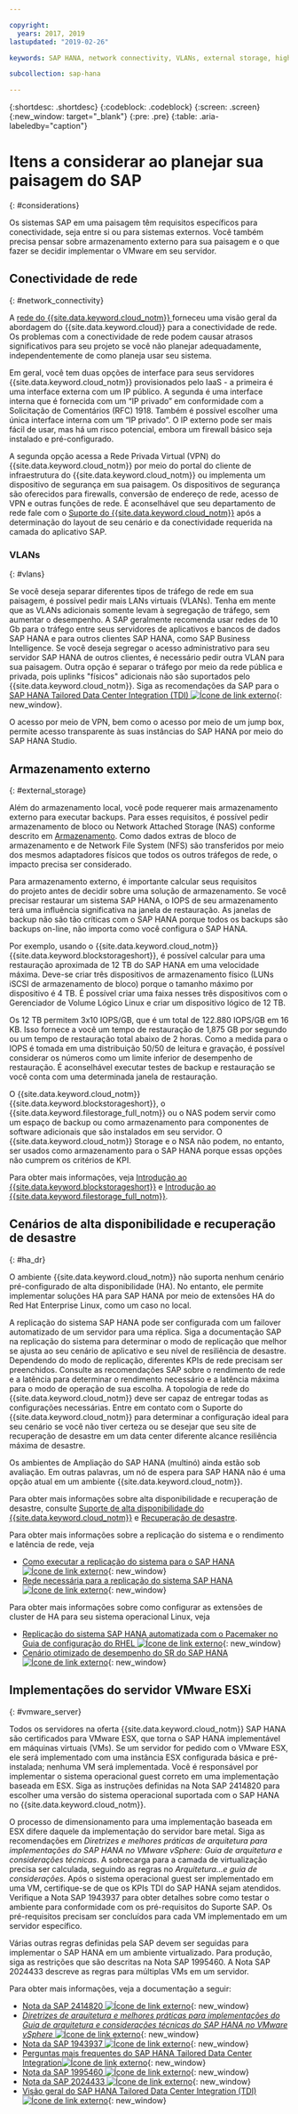 ```yaml
---

copyright:
  years: 2017, 2019
lastupdated: "2019-02-26"

keywords: SAP HANA, network connectivity, VLANs, external storage, high availability, highly available, disaster recovery, HA, DR, VLANs,

subcollection: sap-hana

---
```


{:shortdesc: .shortdesc}
{:codeblock: .codeblock}
{:screen: .screen}
{:new_window: target="_blank"}
{:pre: .pre}
{:table: .aria-labeledby="caption"}

# Itens a considerar ao planejar sua paisagem do SAP
{: #considerations}

Os sistemas SAP em uma paisagem têm requisitos específicos para conectividade, seja entre si ou para sistemas externos. Você também precisa pensar sobre armazenamento externo para sua paisagem e o que fazer se decidir implementar o VMware em seu servidor.

## Conectividade de rede
{: #network_connectivity}

A [rede do {{site.data.keyword.cloud_notm}} ](/docs/infrastructure/sap-hana?topic=sap-hana-about_ibmcloud_for_sap#ibm_cloud_network) forneceu uma visão geral da abordagem do {{site.data.keyword.cloud}} para a conectividade de rede. Os problemas com a conectividade de rede podem causar atrasos significativos para seu projeto se você não planejar adequadamente, independentemente de como planeja usar seu sistema.

Em geral, você tem duas opções de interface para seus servidores {{site.data.keyword.cloud_notm}} provisionados pelo IaaS - a primeira é uma interface externa com um IP público. A segunda é uma interface interna que é fornecida com um “IP privado” em conformidade com a Solicitação de Comentários (RFC) 1918. Também é possível escolher uma única interface interna com um “IP privado”. O IP externo pode ser mais fácil de usar, mas há um risco potencial, embora um firewall básico seja instalado e pré-configurado.

A segunda opção acessa a Rede Privada Virtual (VPN) do {{site.data.keyword.cloud_notm}} por meio do portal do cliente de infraestrutura do {{site.data.keyword.cloud_notm}} ou implementa um dispositivo de segurança em sua paisagem. Os dispositivos de segurança são oferecidos para firewalls, conversão de endereço de rede, acesso de VPN e outras funções de rede. É aconselhável que seu departamento de rede fale com o [Suporte do {{site.data.keyword.cloud_notm}}](/docs/get-support?topic=get-support-getting-customer-support#getting-customer-support) após a determinação do layout de seu cenário e da conectividade requerida na camada do aplicativo SAP.

### VLANs
{: #vlans}

Se você deseja separar diferentes tipos de tráfego de rede em sua paisagem, é possível pedir mais LANs virtuais (VLANs). Tenha em mente que as VLANs adicionais somente levam à segregação de tráfego, sem aumentar o desempenho. A SAP geralmente recomenda usar redes de 10 Gb para o tráfego entre seus servidores de aplicativos e bancos de dados SAP HANA e para outros clientes SAP HANA, como SAP Business Intelligence. Se você deseja segregar o acesso administrativo para seu servidor SAP HANA de outros clientes, é necessário pedir outra VLAN para sua paisagem. Outra opção é separar o tráfego por meio da rede pública e privada, pois uplinks "físicos" adicionais não são suportados pelo {{site.data.keyword.cloud_notm}}. Siga as recomendações da SAP para o [SAP HANA Tailored Data Center Integration (TDI) ![Ícone de link externo](../../icons/launch-glyph.svg "Ícone de link externo")](https://blogs.saphana.com/2015/02/18/sap-hana-tailored-data-center-integration-tdi-overview/){: new_window}.

O acesso por meio de VPN, bem como o acesso por meio de um jump box, permite acesso transparente às suas instâncias do SAP HANA por meio do SAP HANA Studio.

## Armazenamento externo
{: #external_storage}

Além do armazenamento local, você pode requerer mais armazenamento externo para executar backups. Para esses requisitos, é possível pedir armazenamento de bloco ou Network Attached Storage (NAS) conforme descrito em [Armazenamento](/docs/infrastructure/sap-hana?topic=sap-hana-iaas-overview#storage). Como dados extras de bloco de armazenamento e de Network File System (NFS) são transferidos por meio dos mesmos adaptadores físicos que todos os outros tráfegos de rede, o impacto precisa ser considerado.

Para armazenamento externo, é importante calcular seus requisitos do projeto antes de decidir sobre uma solução de armazenamento. Se você precisar restaurar um sistema SAP HANA, o IOPS de seu armazenamento terá uma influência significativa na janela de restauração. As janelas de backup não são tão críticas com o SAP HANA porque todos os backups são backups on-line, não importa como você configura o SAP HANA.

Por exemplo, usando o {{site.data.keyword.cloud_notm}} {{site.data.keyword.blockstorageshort}}, é possível calcular para uma restauração aproximada de 12 TB do SAP HANA em uma velocidade máxima. Deve-se criar três dispositivos de armazenamento físico (LUNs iSCSI de armazenamento de bloco) porque o tamanho máximo por dispositivo é 4 TB. É possível criar uma faixa nesses três dispositivos com o Gerenciador de Volume Lógico Linux e criar um dispositivo lógico de 12 TB.

Os 12 TB permitem 3x10 IOPS/GB, que é um total de 122.880 IOPS/GB em 16 KB. Isso fornece a você um tempo de restauração de 1,875 GB por segundo ou um tempo de restauração total abaixo de 2 horas. Como a medida para o IOPS é tomada em uma distribuição 50/50 de leitura e gravação, é possível considerar os números como um limite inferior de desempenho de restauração. É aconselhável executar testes de backup e restauração se você conta com uma determinada janela de restauração.

O {{site.data.keyword.cloud_notm}} {{site.data.keyword.blockstorageshort}}, o {{site.data.keyword.filestorage_full_notm}} ou o NAS podem servir como um espaço de backup ou como armazenamento para componentes de software adicionais que são instalados em seu servidor. O {{site.data.keyword.cloud_notm}} Storage e o NSA não podem, no entanto, ser usados como armazenamento para o SAP HANA porque essas opções não cumprem os critérios de KPI.

Para obter mais informações, veja [Introdução ao {{site.data.keyword.blockstorageshort}}](/docs/infrastructure/BlockStorage?topic=BlockStorage-getting-started#getting-started) e [Introdução ao {{site.data.keyword.filestorage_full_notm}}](/docs/infrastructure/FileStorage?topic=FileStorage-getting-started#getting-started).

## Cenários de alta disponibilidade e recuperação de desastre
{: #ha_dr}

O ambiente {{site.data.keyword.cloud_notm}} não suporta nenhum cenário pré-configurado de alta disponibilidade (HA). No entanto, ele permite implementar soluções HA para SAP HANA por meio de extensões HA do Red Hat Enterprise Linux, como um caso no local.

A replicação do sistema SAP HANA pode ser configurada com um failover automatizado de um servidor para uma réplica. Siga a documentação SAP na replicação do sistema para determinar o modo de replicação que melhor se ajusta ao seu cenário de aplicativo e seu nível de resiliência de desastre. Dependendo do modo de replicação, diferentes KPIs de rede precisam ser preenchidos. Consulte as recomendações SAP sobre o rendimento de rede e a latência para determinar o rendimento necessário e a latência máxima para o modo de operação de sua escolha. A topologia de rede do {{site.data.keyword.cloud_notm}} deve ser capaz de entregar todas as configurações necessárias. Entre em contato com o Suporte do {{site.data.keyword.cloud_notm}} para determinar a configuração ideal para seu cenário se você não tiver certeza ou se desejar que seu site de recuperação de desastre em um data center diferente alcance resiliência máxima de desastre.

Os ambientes de Ampliação do SAP HANA (multinó) ainda estão sob avaliação. Em outras palavras, um nó de espera para SAP HANA não é uma opção atual em um ambiente {{site.data.keyword.cloud_notm}}.

Para obter mais informações sobre alta disponibilidade e recuperação de desastre, consulte [Suporte de alta disponibilidade do {{site.data.keyword.cloud_notm}}](/docs/infrastructure/sap-hana?topic=sap-hana-ha#ha) e [Recuperação de desastre](/docs/infrastructure/sap-reference-architecture?topic=sap-reference-architecture-recommendations#dr).

Para obter mais informações sobre a replicação do sistema e o rendimento e latência de rede, veja
  * [Como executar a replicação do sistema para o SAP HANA ![Ícone de link externo](../../icons/launch-glyph.svg "Ícone de link externo")](https://www.sap.com/documents/2013/10/26c02b58-5a7c-0010-82c7-eda71af511fa.html){: new_window}
  * [Rede necessária para a replicação do sistema SAP HANA ![Ícone de link externo](../../icons/launch-glyph.svg "Ícone de link externo")](https://www.sap.com/documents/2014/06/babb2b55-5a7c-0010-82c7-eda71af511fa.html){: new_window}

Para obter mais informações sobre como configurar as extensões de cluster de HA para seu sistema operacional Linux, veja
  * [Replicação do sistema SAP HANA automatizada com o Pacemaker no Guia de configuração do RHEL ![Ícone de link externo](../../icons/launch-glyph.svg "Ícone de link externo")](https://access.redhat.com/articles/1466063){: new_window}
  * [Cenário otimizado de desempenho do SR do SAP HANA ![Ícone de link externo](../../icons/launch-glyph.svg "Ícone de link externo")](https://www.suse.com/docrep/documents/ir8w88iwu7/suse_linux_enterprise_server_for_sap_applications_12_sp1.pdf){: new_window}

## Implementações do servidor VMware ESXi
{: #vmware_server}

Todos os servidores na oferta {{site.data.keyword.cloud_notm}} SAP HANA são certificados para VMware ESX, que torna o SAP HANA implementável em máquinas virtuais (VMs). Se um servidor for pedido com o VMware ESX, ele será implementado com uma instância ESX configurada básica e pré-instalada; nenhuma VM será implementada. Você é responsável por implementar o sistema operacional guest correto em uma implementação baseada em ESX. Siga as instruções definidas na Nota SAP 2414820 para escolher uma versão do sistema operacional suportada com o SAP HANA no {{site.data.keyword.cloud_notm}}.

O processo de dimensionamento para uma implementação baseada em ESX difere daquele da implementação do servidor bare metal. Siga as recomendações em *Diretrizes e melhores práticas de arquitetura para implementações do SAP HANA no VMware vSphere: Guia de arquitetura e considerações técnicas*. A sobrecarga para a camada de virtualização precisa ser calculada, seguindo as regras no *Arquitetura...e guia de considerações*. Após o sistema operacional guest ser implementado em uma VM, certifique-se de que os KPIs TDI do SAP HANA sejam atendidos. Verifique a Nota SAP 1943937 para obter detalhes sobre como testar o ambiente para conformidade com os pré-requisitos do Suporte SAP. Os pré-requisitos precisam ser concluídos para cada VM implementado em um servidor específico.

Várias outras regras definidas pela SAP devem ser seguidas para implementar o SAP HANA em um ambiente virtualizado. Para produção, siga as restrições que são descritas na Nota SAP 1995460. A Nota SAP 2024433 descreve as regras para múltiplas VMs em um servidor.

Para obter mais informações, veja a documentação a seguir:
  * [Nota da SAP 2414820 ![Ícone de link externo](../../icons/launch-glyph.svg "Ícone de link externo")](https://launchpad.support.sap.com/#/notes/2414820){: new_window}
  * [*Diretrizes de arquitetura e melhores práticas para implementações do Guia de arquitetura e considerações técnicas do SAP HANA no VMware vSphere* ![Ícone de link externo](../../icons/launch-glyph.svg "Ícone de link externo")](https://www.vmware.com/content/dam/digitalmarketing/vmware/en/pdf/whitepaper/sap_hana_on_vmware_vsphere_best_practices_guide-white-paper.pdf){: new_window}
  * [Nota da SAP 1943937 ![Ícone de link externo](../../icons/launch-glyph.svg "Ícone de link externo")](https://launchpad.support.sap.com/#/notes/1943937){: new_window}
  * [Perguntas mais frequentes do SAP HANA Tailored Data Center Integration![Ícone de link externo](../../icons/launch-glyph.svg "Ícone de link externo")](https://www.sap.com/documents/2016/05/e8705aae-717c-0010-82c7-eda71af511fa.html){: new_window}
  * [Nota da SAP 1995460 ![Ícone de link externo](../../icons/launch-glyph.svg "Ícone de link externo")](https://launchpad.support.sap.com/#/notes/1995460){: new_window}
  * [Nota da SAP 2024433 ![Ícone de link externo](../../icons/launch-glyph.svg "Ícone de link externo")](https://launchpad.support.sap.com/#/notes/2024433){: new_window}
  * [Visão geral do SAP HANA Tailored Data Center Integration (TDI) ![Ícone de link externo](../../icons/launch-glyph.svg "Ícone de link externo")](https://blogs.saphana.com/2015/02/18/sap-hana-tailored-data-center-integration-tdi-overview/){: new_window}
